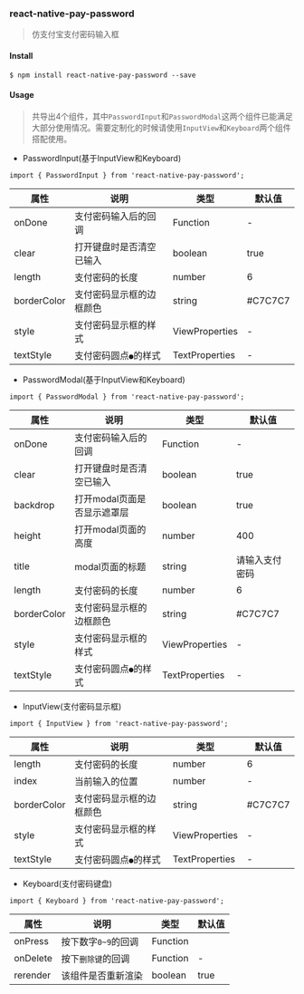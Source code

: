 ### react-native-pay-password

> 仿支付宝支付密码输入框

#### Install
```
$ npm install react-native-pay-password --save
```

#### Usage

> 共导出4个组件，其中`PasswordInput`和`PasswordModal`这两个组件已能满足大部分使用情况。需要定制化的时候请使用`InputView`和`Keyboard`两个组件搭配使用。

- PasswordInput(基于InputView和Keyboard)

```
import { PasswordInput } from 'react-native-pay-password';
``` 

| 属性        | 说明           | 类型               | 默认值       |
|------------|----------------|--------------------|--------------|
| onDone   | 支付密码输入后的回调   | Function | -  |
| clear    | 打开键盘时是否清空已输入   | boolean  |  true  |
| length    | 支付密码的长度   | number  |  6  |
| borderColor   | 支付密码显示框的边框颜色    | string |  #C7C7C7  |
| style    | 支付密码显示框的样式   | ViewProperties |  -  |
| textStyle    | 支付密码圆点`●`的样式   | TextProperties |  -  |


- PasswordModal(基于InputView和Keyboard)

```
import { PasswordModal } from 'react-native-pay-password';
``` 

| 属性        | 说明           | 类型               | 默认值       |
|------------|----------------|--------------------|--------------|
| onDone   | 支付密码输入后的回调   | Function | -  |
| clear    | 打开键盘时是否清空已输入   | boolean  |  true  |
| backdrop    | 打开modal页面是否显示遮罩层   | boolean  |  true  |
| height    | 打开modal页面的高度   | number  |  400  |
| title    | modal页面的标题   | string  |  请输入支付密码  |
| length    | 支付密码的长度   | number  |  6  |
| borderColor   | 支付密码显示框的边框颜色    | string |  #C7C7C7  |
| style    | 支付密码显示框的样式   | ViewProperties |  -  |
| textStyle    | 支付密码圆点`●`的样式   | TextProperties |  -  |


- InputView(支付密码显示框)

```
import { InputView } from 'react-native-pay-password';
```

| 属性        | 说明           | 类型               | 默认值       |
|------------|----------------|--------------------|--------------|
| length    | 支付密码的长度   | number  |  6  |
| index   | 当前输入的位置   | number | -  |
| borderColor   | 支付密码显示框的边框颜色    | string |  #C7C7C7  |
| style    | 支付密码显示框的样式   | ViewProperties |  -  |
| textStyle    | 支付密码圆点`●`的样式   | TextProperties |  -  |


- Keyboard(支付密码键盘)

```
import { Keyboard } from 'react-native-pay-password';
```

| 属性        | 说明           | 类型               | 默认值       |
|------------|----------------|--------------------|--------------|
| onPress    | 按下数字`0~9`的回调   |  Function |    |
| onDelete   | 按下`删除键`的回调   | Function | -  |
| rerender   | 该组件是否重新渲染    | boolean | true  |